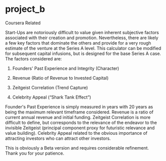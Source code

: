 # project_b
Coursera Related

Start-Ups are notoriously difficult to value given inherent subjective factors associated with their creation and promotion.  Nevertheless, there are likely a few key factors that dominate the others and provide for a very rough estimate of the venture at the Series A level.  This calculator can be modified for subsequent capital infusions, but is designed for the base Series A case.  The factors considered are:

1) Founders' Past Experience and Integrity (Character)

2) Revenue (Ratio of Revenue to Invested Capital)

3) Zeitgeist Correlation (Trend Capture)

4) Celebrity Appeal (“Shark Tank Effect”)

Founder's Past Experience is simply measured in years with 20 years as being the maximum relevant timeframe considered.  Revenue is a ratio of current annual revenue and initial funding.
Zeitgeist Correlation is more difficult to define, but corresponds to the relevance of the endeavor to the invisible Zeitgeist (principal component proxy for futuristic relevance and value building).
Celebrity Appeal related to the obvious importance of attracting investors who can attract other investors. 

This is obviously a Beta version and requires considerable refinement.  Thank you for your patience.
